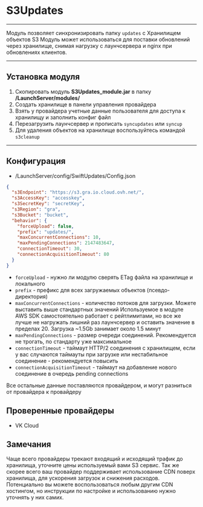 # S3Updates

---
Модуль позволяет синхронизировать папку `updates` с Хранилищем объектов S3
Модуль может использоваться для поставки обновлений через хранилище, снимая нагрузку с лаунчсервера и nginx при обновлениях клиентов.

---
## Установка модуля

1. Скопировать модуль **S3Updates_module.jar** в папку **/LaunchServer/modules/**
2. Создать хранилище в панели управления провайдера
3. Взять у провайдера учетные данные пользователя для доступа к хранилищу и заполнить конфиг файл
4. Перезагрузить лаунчсервер и прописать `syncupdates` или `syncup`
5. Для удаления объектов на хранилище воспользуйтесь командой `s3cleanup`

---
## Конфигурация
* /LaunchServer/config/SwiftUpdates/Config.json
```json
{
  "s3Endpoint": "https://s3.gra.io.cloud.ovh.net/",
  "s3AccessKey": "accesskey",
  "s3SecretKey": "secretKey",
  "s3Region": "gra",
  "s3Bucket": "bucket",
  "behavior": {
    "forceUpload": false,
    "prefix": "updates/",
    "maxConcurrentConnections": 10,
    "maxPendingConnections": 2147483647,
    "connectionTimeout": 30,
    "connectionAcquisitionTimeout": 80
  }
}
```
- `forceUpload` - нужно ли модулю сверять ETag файла на хранилище и локального
- `prefix` - префикс для всех загружаемых объектов (псевдо-директория)
- `maxConcurrentConnections` - количество потоков для загрузки. Можете выставить выше стандартных значений
Используемое в модуле AWS SDK самостоятельно работает с рейтлимитами, но все же лучше не нагружать 
лишний раз лаунчсервер и оставить значение в пределах 20. Загрузка ~1.5Gb занимает около 1.5 минут
- `maxPendingConnections` - размер очереди соединений. Рекомендуется не трогать, по стандарту уже максимальное
- `connectionTimeout` - таймаут HTTP/2 соединения с хранилищем, если у вас случаются таймауты при загрузке или 
нестабильное соединение - рекомендуется повысить
- `connectionAcquisitionTimeout` - таймаут на добавление нового соединение в очередь pending connections

Все остальные данные поставляются провайдером, и могут разниться от провайдера к провайдеру

## Проверенные провайдеры
- VK Cloud

## Замечания
Чаще всего провайдеры трекают входящий и исходящий трафик до хранилища, уточните цены используемый вами S3 сервис. Так же скорее всего
ваш провайдер поддерживает использование CDN поверх хранилища, для ускорения загрузок и снижения расходов. 
Потенциально вы можете воспользоваться любым другим CDN хостингом, но инструкции по настройке и использованию нужно уточнять у них самих.